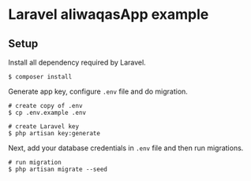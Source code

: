 # Laravel aliwaqasApp example


## Setup

Install all dependency required by Laravel.
```shell
$ composer install
```

Generate app key, configure `.env` file and do migration.
```shell
# create copy of .env
$ cp .env.example .env

# create Laravel key
$ php artisan key:generate
```

Next, add your database credentials in `.env` file and then run migrations.
```shell
# run migration
$ php artisan migrate --seed
```
